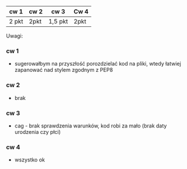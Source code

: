| cw 1 | cw 2 | cw 3| Cw 4|
|---|---|---|---|
|2 pkt|2pkt|1,5 pkt| 2pkt|

Uwagi:

### cw 1

* sugerowałbym na przyszłość porozdzielać kod na pliki, wtedy łatwiej zapanować nad stylem zgodnym z PEP8

### cw 2

* brak

### cw 3

* cag - brak sprawdzenia warunków, kod robi za mało (brak daty urodzenia czy płci)

### cw 4

* wszystko ok
